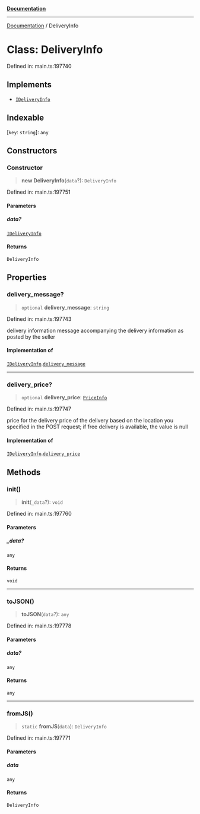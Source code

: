 [**Documentation**](../README.md)

***

[Documentation](../README.md) / DeliveryInfo

# Class: DeliveryInfo

Defined in: main.ts:197740

## Implements

- [`IDeliveryInfo`](../interfaces/IDeliveryInfo.md)

## Indexable

\[`key`: `string`\]: `any`

## Constructors

### Constructor

> **new DeliveryInfo**(`data`?): `DeliveryInfo`

Defined in: main.ts:197751

#### Parameters

##### data?

[`IDeliveryInfo`](../interfaces/IDeliveryInfo.md)

#### Returns

`DeliveryInfo`

## Properties

### delivery\_message?

> `optional` **delivery\_message**: `string`

Defined in: main.ts:197743

delivery information
message accompanying the delivery information as posted by the seller

#### Implementation of

[`IDeliveryInfo`](../interfaces/IDeliveryInfo.md).[`delivery_message`](../interfaces/IDeliveryInfo.md#delivery_message)

***

### delivery\_price?

> `optional` **delivery\_price**: [`PriceInfo`](PriceInfo.md)

Defined in: main.ts:197747

price for the delivery
price of the delivery based on the location you specified in the POST request;
if free delivery is available, the value is null

#### Implementation of

[`IDeliveryInfo`](../interfaces/IDeliveryInfo.md).[`delivery_price`](../interfaces/IDeliveryInfo.md#delivery_price)

## Methods

### init()

> **init**(`_data`?): `void`

Defined in: main.ts:197760

#### Parameters

##### \_data?

`any`

#### Returns

`void`

***

### toJSON()

> **toJSON**(`data`?): `any`

Defined in: main.ts:197778

#### Parameters

##### data?

`any`

#### Returns

`any`

***

### fromJS()

> `static` **fromJS**(`data`): `DeliveryInfo`

Defined in: main.ts:197771

#### Parameters

##### data

`any`

#### Returns

`DeliveryInfo`

